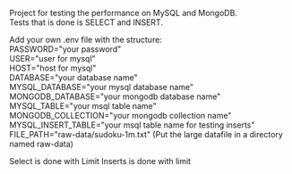 Project for testing the performance on MySQL and MongoDB. <br>
Tests that is done is SELECT and INSERT. <br>


Add your own .env file with the structure: <br>
PASSWORD="your password" <br>
USER="user for mysql" <br>
HOST="host for mysql" <br>
DATABASE="your database name" <br>
MYSQL_DATABASE="your mysql database name" <br>
MONGODB_DATABASE="your mongodb database name" <br>
MYSQL_TABLE="your msql table name" <br>
MONGODB_COLLECTION="your mongodb collection name" <br>
MYSQL_INSERT_TABLE="your msql table name for testing inserts" <br>
FILE_PATH="raw-data/sudoku-1m.txt" (Put the large datafile in a directory named raw-data) <br>

Select is done with Limit 
Inserts is done with limit